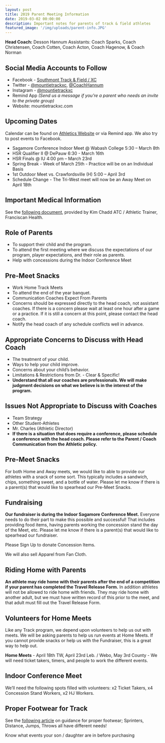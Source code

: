 ```yaml
---
layout: post
title: 2019 Parent Meeting Information
date: 2019-03-02 00:00:00
description: Important notes for parents of track & field athletes
featured_image: '/img/uploads/parent-info.JPG'
---
```

**Head Coach:** Desson Hannum Assistants: Coach Sparks, Coach Christensen, Coach Cotten, Coach Acton, Coach Hagenow, & Coach Norman

## Social Media Accounts to Follow

* Facebook - [Southmont Track & Field / XC](https://www.facebook.com/MountieTrackXC/?__xts__%5B0%5D=68.ARCvbZEN0zOZFi2JR0mAI31H4hAjDxPQz899C1Cuz0rTWvTPCBUM9ewTAqe6wSe-zA78KOK7T-r4p15DM4capaLFQ1I8UIoOBMw95skX54pt90uYXRmIUGLP1JRZ3-48imtG9Nm0SXEIn-kmvVDUAAv6mt1nZoZh15BiJBhSKnkNxH9LNvKg4Jdg_nP2Fu2UB8yyobKPc0jBYYTV8orqSgqG2QZX4uGH--zLpw8HB-0qzIGTBliZ0-CoGGzcfxH7OzSypgl31HOZv2nXoNozSFSJgJfLnc0YLiAI_v9nPj8shU4_7QVbT8KWrNElGJhhcSwwMKn_dKEx822KEaVfKUyTqX8IZ-8BtR0rrkEH9M-nZ26-XC7eDq_wi-_L8m4KOGh7pCG5CnRnaDUF4SjEwWgr8EulJDHDsBUoA3ufgGoVIGjGeH5rsM4z7nz-QyVnyBuaALc6ZVfPexacelfqFpPPq2rV58KgdzMn_8UiSqkihXosvnWTkZ62TpnS&eid=ARCY12Ris5kfqgBFkj4iEilFkIzkHIvAmPndTljGtMfLz0Z6MILxRFUeU1mcS6ubRoKdw5JNqytQb1is)
* Twitter - [@mountietrackxc](https://twitter.com/mountietrackxc?fbclid=IwAR3Sv5qt5fj7zmCV-htO3YAcJf257vd36RaBhqpUlM9Qb_OxT-qwlbiupSI), [@CoachHannum](https://twitter.com/CoachHannum?fbclid=IwAR1Uktydl5wLUJqyTOPWSubNplS-nyAaI03W0nGfI_z9X1XeHDZ9lMdhj9k)
* Instagram - [@mountietrackxc](https://www.instagram.com/mountietrackxc/?fbclid=IwAR1fTwXIKa7yMlQMok01k1Z7MEpArmBOnIY-0ssCZtoSP3AUxDvOuriksdk)
* Remind App _(Send us a message if you’re a parent who needs an invite to the private group)_
* Website: mountietrackxc.com

## Upcoming Dates

Calendar can be found on [Athletics Website](https://l.facebook.com/l.php?u=https%3A%2F%2Fsouthmontmounties.rschoolteams.com%2Fpage%2F3011%3Ffbclid%3DIwAR3RHOVuDYGhzONw9JzVFjbKX_6jEN1LIefQrbJ3aGgyCb91fNl3E_HPSoo&h=AT2XuLhMloA1ETRopGwpklgG4eROqI_GdU6Yp6kZKbS4xyoO9KyoqMEFm-OH7Sv0oIbtClwX63rQERt13vRDrVluWm59ufKZeLK1JfMKYYwJvCzkya5QebecEZACPDN3uvZKh0YZbpaVUF7H3aCT) or via Remind app. We also try to post events to Facebook.

* Sagamore Conference Indoor Meet @ Wabash College 5:30 – March 8th
* HSR Qualifier II @ DePauw 6:30  - March 16th
* HSR Finals @ IU 4:00 pm – March 23rd
* Spring Break - Week of March 25th - Practice will be on an Individual Basis
* 1st Outdoor Meet vs. Crawfordsville (H) 5:00 – April 3rd
* Schedule Change - The Tri-West meet will now be an Away Meet on April 18th

## Important Medical Information

See the [following document](https://docs.google.com/document/d/1BAorwvVJmmt02LSu00PUibhomPWE31DIS30snthXLvQ/edit?usp=sharing&fbclid=IwAR0OLu9lLRwtnueNwUBW0tV1_jzHZQXW8F3e7YDlzGKY7WH7eBVRWNloaPs), provided by Kim Chadd ATC / Athletic Trainer, Franciscan Health.

## Role of Parents

* To support their child and the program.
* To attend the first meeting where we discuss the expectations of our program, player expectations, and their role as parents.
* Help with concessions during the Indoor Conference Meet

## Pre-Meet Snacks

* Work Home Track Meets
* To attend the end of the year banquet.
* Communication Coaches Expect From Parents
* Concerns should be expressed directly to the head coach, not assistant coaches.  If there is a concern please wait at least one hour after a game or a practice.  If it is still a concern at this point, please contact the head coach.
* Notify the head coach of any schedule conflicts well in advance.

## Appropriate Concerns to Discuss with Head Coach

* The treatment of your child.
* Ways to help your child improve.
* Concerns about your child’s behavior.
* Limitations & Restrictions from Dr. - Clear & Specific!
* **Understand that all our coaches are professionals.  We will make judgment decisions on what we believe is in the interest of the program.**  

## **Issues Not Appropriate to Discuss with Coaches**

* Team Strategy
* Other Student-Athletes
* Mr. Charles (Athletic Director)
* **If there is a situation that does require a conference, please schedule a conference with the head coach.  Please refer to the Parent / Coach Communication from the Athletic policy.**

## Pre-Meet Snacks

For both Home and Away meets, we would like to able to provide our athletes with a snack of some sort. This typically includes a sandwich, chips, something sweet, and a bottle of water.  Please let me know if there is a parent(s) that would like to spearhead our Pre-Meet Snacks.   

## Fundraising  

**Our fundraiser is during the Indoor Sagamore Conference Meet.**  Everyone needs to do their part to make this possible and successful!  That includes providing food items, having parents working the concession stand the day of the Meet, etc.  Please let me know if there is a parent(s) that would like to spearhead our fundraiser.

Please Sign Up to donate Concession Items.  

We will also sell Apparel from Fan Cloth.

## Riding Home with Parents

**An athlete may ride home with their parents after the end of a competition if your parent has completed the Travel Release Form.** In addition athletes will not be allowed to ride home with friends.  They may ride home with another adult, but we must have written record of this prior to the meet, and that adult must fill out the Travel Release Form.

## Volunteers for Home Meets

Like any Track program, we depend upon volunteers to help us out with meets.  We will be asking parents to help us run events at Home Meets.  If you cannot provide snacks or help us with the Fundraiser, this is a great way to help out.  

**Home Meets** - April 18th TW, April 23rd Leb. / Webo, May 3rd County  - We will need ticket takers, timers, and people to work the different events.

## **Indoor Conference Meet**

We’ll need the following spots filled with volunteers: x2 Ticket Takers, x4 Concession Stand Workers, x2 HJ Workers.

## Proper Footwear for Track

See the [following article](http://athleteaudit.com/how-to-choose-track-spikes-and-field-shoes/?fbclid=IwAR2fK2ahNatN8iffMc1iW8j714b_aFQ1JHqA6Nt1_dm1s75_VYtIbizX0Z8) on guidance for proper footwear; Sprinters, Distance, Jumps, Throws all have different needs!

Know what events your son / daughter are in before purchasing

